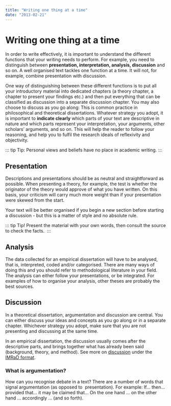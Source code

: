 ```yaml
---
title: "Writing one thing at a time"
date: "2013-02-21"
---
```


# Writing one thing at a time

In order to write effectively, it is important to understand the different functions that your writing needs to perform. For example, you need to distinguish between **presentation, interpretation, analysis, discussion** and so on. A well organised text tackles one function at a time. It will not, for example, combine presentation with discussion.

One way of distinguishing between these different functions is to put all your introductory material into dedicated chapters (a theory chapter, a chapter to present your findings etc.) and then put everything that can be classified as discussion into a separate discussion chapter. You may also choose to discuss as you go along: This is common practice in philosophical and theoretical dissertations. Whatever strategy you adopt, it is important to **indicate clearly** which parts of your text are descriptive in nature and which parts represent your interpretation, your arguments, other scholars’ arguments, and so on. This will help the reader to follow your reasoning, and help you to fulfil the research ideals of reflexivity and objectivity.

::: tip Tip:
Personal views and beliefs have no place in academic writing.
:::

## Presentation

Descriptions and presentations should be as neutral and straightforward as possible. When presenting a theory, for example, the test is whether the originator of the theory would approve of what you have written. On this basis, your criticism will carry much more weight than if your presentation were skewed from the start.

Your text will be better organised if you begin a new section before starting a discussion - but this is a matter of style and no absolute rule. 

::: tip Tip!
Present the material with your own words, then consult the source to check the facts. 
:::

## Analysis

The data collected for an empirical dissertation will have to be analysed, that is, interpreted, coded and/or categorised. There are many ways of doing this and you should refer to methodological literature in your field. The analysis can either follow your presentations, or be integrated. For examples of how to organise your analysis, other theses are probably the best sources.

## Discussion

In a theoretical dissertation, argumentation and discussion are central. You can either discuss your ideas and concepts as you go along or in a separate chapter. Whichever strategy you adopt, make sure that you are not presenting and discussing at the same time. 

In an empirical dissertation, the discussion usually comes after the descriptive parts, and brings together what has already been said (background, theory, and method). See more on [discussion](/skriving/struktur/imrad-modellen/#Diskusjon) under the [IMRaD format](/en/writing/structure/the-imrad-format/).

### What is argumentation?

How can you recognise debate in a text? There are a number of words that signal argumentation (as opposed to  presentation). For example: If... then... provided that... it may be claimed that... On the one hand ... on the other hand ... accordingly ... (and so forth).
